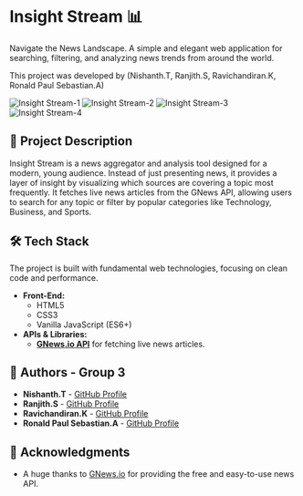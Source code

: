 # Insight Stream 📊

Navigate the News Landscape. A simple and elegant web application for searching, filtering, and analyzing news trends from around the world.

This project was developed by (Nishanth.T, Ranjith.S, Ravichandiran.K, Ronald Paul Sebastian.A)

![Insight Stream-1](https://github.com/user-attachments/assets/aae13086-abd3-41ae-a308-189dde642771)
![Insight Stream-2](https://github.com/user-attachments/assets/fa9c0bcf-eac1-4fb1-8548-fa895dd071ec)
![Insight Stream-3](https://github.com/user-attachments/assets/667b8464-dfaa-4fae-9ba9-600bb9603b19)
![Insight Stream-4](https://github.com/user-attachments/assets/32496bfa-095d-464f-b986-38cc9be58a03)

## 📜 Project Description

Insight Stream is a news aggregator and analysis tool designed for a modern, young audience. Instead of just presenting news, it provides a layer of insight by visualizing which sources are covering a topic most frequently. It fetches live news articles from the GNews API, allowing users to search for any topic or filter by popular categories like Technology, Business, and Sports.



## 🛠️ Tech Stack

The project is built with fundamental web technologies, focusing on clean code and performance.

-   **Front-End:**
    -   HTML5
    -   CSS3
    -   Vanilla JavaScript (ES6+)
-   **APIs & Libraries:**
    -   [**GNews.io API**](https://gnews.io/) for fetching live news articles.



## 👥 Authors - Group 3

-   **Nishanth.T** - [GitHub Profile](https://github.com/24uds515-arch)
-   **Ranjith.S** - [GitHub Profile](https://github.com/)
-   **Ravichandiran.K** - [GitHub Profile](https://github.com/)
-   **Ronald Paul Sebastian.A** - [GitHub Profile](https://github.com/)

## 🙏 Acknowledgments

-   A huge thanks to [GNews.io](https://gnews.io) for providing the free and easy-to-use news API.
